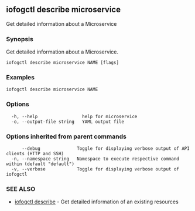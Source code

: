 ## iofogctl describe microservice

Get detailed information about a  Microservice

### Synopsis

Get detailed information about a Microservice.

```
iofogctl describe microservice NAME [flags]
```

### Examples

```
iofogctl describe microservice NAME
```

### Options

```
  -h, --help                 help for microservice
  -o, --output-file string   YAML output file
```

### Options inherited from parent commands

```
      --debug              Toggle for displaying verbose output of API clients (HTTP and SSH)
  -n, --namespace string   Namespace to execute respective command within (default "default")
  -v, --verbose            Toggle for displaying verbose output of iofogctl
```

### SEE ALSO

* [iofogctl describe](iofogctl_describe.md)	 - Get detailed information of an existing resources



